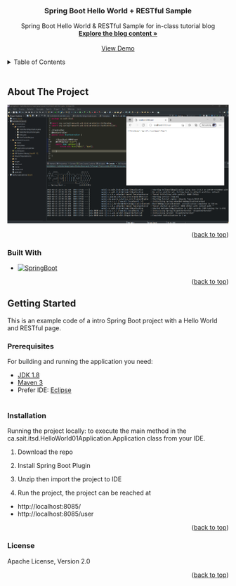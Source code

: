 <!-- Improved compatibility of back to top link: See: https://github.com/othneildrew/Best-README-Template/pull/73 -->

<a name="readme-top"></a>

<br />
<div align="center">
  <a href="https://github.com/aplokwn/helloWorld_springboot">

  </a>

<h3 align="center">Spring Boot Hello World + RESTful Sample</h3>

  <p align="center">
    Spring Boot Hello World & RESTful Sample for in-class tutorial blog
    <br />
    <a href="https://apsslok.wordpress.com/2022/02/22/introduction-to-spring-boot/5/"><strong>Explore the blog content »</strong></a>
    <br />
    <br />
    <a href="apsslok.wordpress.com/2022/02/22/introduction-to-spring-boot/5/">View Demo</a>
    
  </p>
</div>

<!-- TABLE OF CONTENTS -->
<details>
  <summary>Table of Contents</summary>
  <ol>
    <li>
      <a href="#about-the-project">About The Project</a>
      <ul>
        <li><a href="#built-with">Built With</a></li>
      </ul>
    </li>
    <li>
      <a href="#getting-started">Getting Started</a>
      <ul>
        <li><a href="#prerequisites">Prerequisites</a></li>
        <li><a href="#installation">Installation</a></li>
        <li><a href="#license">License</a></li>
      </ul>
    </li>
  </ol>
</details>
<br/>

<!-- ABOUT THE PROJECT -->

## About The Project

![Product Name Screen Shot][product-screenshot]

<p align="right">(<a href="#readme-top">back to top</a>)</p>

### Built With

- [![SpringBoot][springboot]][springboot-url]

<p align="right">(<a href="#readme-top">back to top</a>)</p>

<!-- GETTING STARTED -->

## Getting Started

<p>This is an example code of a intro Spring Boot project with a Hello World and RESTful page.</p>

### Prerequisites

For building and running the application you need:

- [JDK 1.8](https://www.oracle.com/java/technologies/downloads/#java8)
- [Maven 3](https://maven.apache.org/)
- Prefer IDE: [Eclipse](https://www.eclipse.org/ide/)
  <br/><br/>

### Installation

Running the project locally: to execute the main method in the ca.sait.itsd.HelloWorld01Application.Application class from your IDE.

1. Download the repo

2. Install Spring Boot Plugin
3. Unzip then import the project to IDE

4. Run the project, the project can be reached at

- http://localhost:8085/
- http://localhost:8085/user

<p align="right">(<a href="#readme-top">back to top</a>)</p>

<!-- USAGE EXAMPLES -->

### License

Apache License, Version 2.0

<p align="right">(<a href="#readme-top">back to top</a>)</p>

<!-- MARKDOWN LINKS & IMAGES -->
<!-- https://www.markdownguide.org/basic-syntax/#reference-style-links -->

[contributors-shield]: https://img.shields.io/github/contributors/github_username/repo_name.svg?style=for-the-badge
[contributors-url]: https://github.com/github_username/repo_name/graphs/contributors
[forks-shield]: https://img.shields.io/github/forks/github_username/repo_name.svg?style=for-the-badge
[forks-url]: https://github.com/github_username/repo_name/network/members
[stars-shield]: https://img.shields.io/github/stars/github_username/repo_name.svg?style=for-the-badge
[stars-url]: https://github.com/github_username/repo_name/stargazers
[issues-shield]: https://img.shields.io/github/issues/github_username/repo_name.svg?style=for-the-badge
[issues-url]: https://github.com/github_username/repo_name/issues
[license-shield]: https://img.shields.io/github/license/github_username/repo_name.svg?style=for-the-badge
[license-url]: https://github.com/github_username/repo_name/blob/master/LICENSE.txt
[linkedin-shield]: https://img.shields.io/badge/-LinkedIn-black.svg?style=for-the-badge&logo=linkedin&colorB=555
[linkedin-url]: https://linkedin.com/in/linkedin_username
[product-screenshot]: https://raw.githubusercontent.com/aplokwn/helloWorld_springboot/main/image/restfulSample.webp
[springboot]: https://img.shields.io/badge/Spring-6DB33F?style=for-the-badge&logo=spring&logoColor=white
[springboot-url]: https://spring.io/projects/spring-boot
